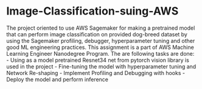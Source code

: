 # Image-Classification-suing-AWS
The project oriented  to use AWS Sagemaker for making a pretrained model that can perform image classification on provided dog-breed dataset by using the Sagemaker profiling, debugger, hyperparameter tuning and other good ML engineering practices. This assignment is a part of AWS Machine Learning Engineer Nanodegree Program.  The are following tasks are done:      - Using as a model pretrained Resnet34 net from pytorch vision library is used in the project     - Fine-tuning the model with hyperparameter tuning and Network Re-shaping     - Implement Profiling and Debugging with hooks     - Deploy the model and perform inference
